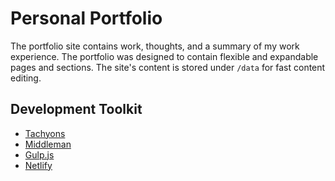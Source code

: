 # Personal Portfolio
The portfolio site contains work, thoughts, and a summary of my work experience. The portfolio was designed to contain flexible and expandable pages and sections. The site's content is stored under `/data` for fast content editing.

## Development Toolkit
- [Tachyons](http://tachyons.io/)
- [Middleman](https://middlemanapp.com/)
- [Gulp.js](http://gulpjs.com/)
- [Netlify](https://www.netlify.com/)
